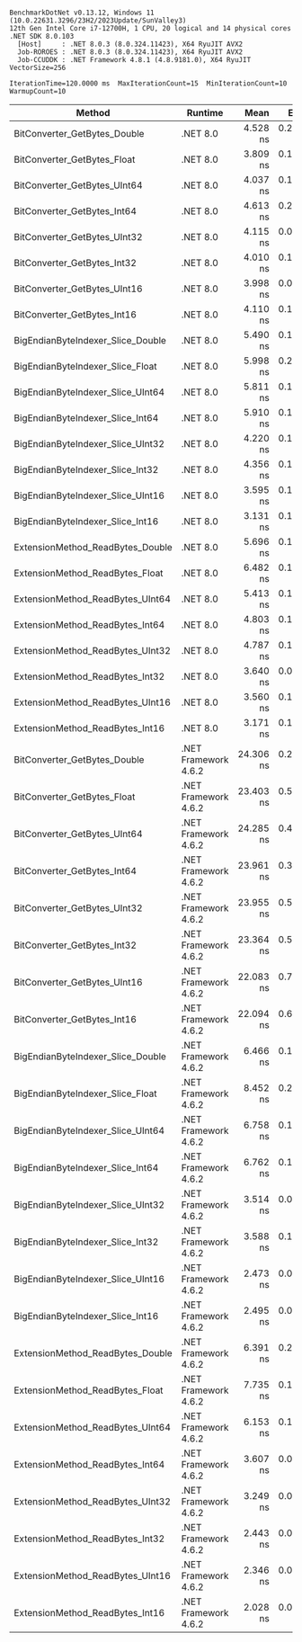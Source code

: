 ```

BenchmarkDotNet v0.13.12, Windows 11 (10.0.22631.3296/23H2/2023Update/SunValley3)
12th Gen Intel Core i7-12700H, 1 CPU, 20 logical and 14 physical cores
.NET SDK 8.0.103
  [Host]     : .NET 8.0.3 (8.0.324.11423), X64 RyuJIT AVX2
  Job-ROROES : .NET 8.0.3 (8.0.324.11423), X64 RyuJIT AVX2
  Job-CCUDDK : .NET Framework 4.8.1 (4.8.9181.0), X64 RyuJIT VectorSize=256

IterationTime=120.0000 ms  MaxIterationCount=15  MinIterationCount=10
WarmupCount=10

```

| Method                            | Runtime              |      Mean |     Error |    StdDev | Ratio | RatioSD |
|-----------------------------------|----------------------|----------:|----------:|----------:|------:|--------:|
| BitConverter_GetBytes_Double      | .NET 8.0             |  4.528 ns | 0.2671 ns | 0.2499 ns |  1.11 |    0.08 |
| BitConverter_GetBytes_Float       | .NET 8.0             |  3.809 ns | 0.1447 ns | 0.1283 ns |  0.93 |    0.04 |
| BitConverter_GetBytes_UInt64      | .NET 8.0             |  4.037 ns | 0.1962 ns | 0.1835 ns |  0.99 |    0.06 |
| BitConverter_GetBytes_Int64       | .NET 8.0             |  4.613 ns | 0.2277 ns | 0.2129 ns |  1.13 |    0.05 |
| BitConverter_GetBytes_UInt32      | .NET 8.0             |  4.115 ns | 0.0865 ns | 0.0572 ns |  1.00 |    0.03 |
| BitConverter_GetBytes_Int32       | .NET 8.0             |  4.010 ns | 0.1024 ns | 0.0678 ns |  0.97 |    0.02 |
| BitConverter_GetBytes_UInt16      | .NET 8.0             |  3.998 ns | 0.0799 ns | 0.0418 ns |  0.97 |    0.03 |
| BitConverter_GetBytes_Int16       | .NET 8.0             |  4.110 ns | 0.1210 ns | 0.1011 ns |  1.00 |    0.00 |
| BigEndianByteIndexer_Slice_Double | .NET 8.0             |  5.490 ns | 0.1028 ns | 0.0680 ns |  1.33 |    0.05 |
| BigEndianByteIndexer_Slice_Float  | .NET 8.0             |  5.998 ns | 0.2494 ns | 0.2083 ns |  1.46 |    0.07 |
| BigEndianByteIndexer_Slice_UInt64 | .NET 8.0             |  5.811 ns | 0.1332 ns | 0.0881 ns |  1.41 |    0.03 |
| BigEndianByteIndexer_Slice_Int64  | .NET 8.0             |  5.910 ns | 0.1286 ns | 0.0851 ns |  1.43 |    0.04 |
| BigEndianByteIndexer_Slice_UInt32 | .NET 8.0             |  4.220 ns | 0.1294 ns | 0.0935 ns |  1.02 |    0.03 |
| BigEndianByteIndexer_Slice_Int32  | .NET 8.0             |  4.356 ns | 0.1301 ns | 0.0861 ns |  1.06 |    0.04 |
| BigEndianByteIndexer_Slice_UInt16 | .NET 8.0             |  3.595 ns | 0.1168 ns | 0.1092 ns |  0.87 |    0.03 |
| BigEndianByteIndexer_Slice_Int16  | .NET 8.0             |  3.131 ns | 0.1021 ns | 0.0797 ns |  0.76 |    0.03 |
| ExtensionMethod_ReadBytes_Double  | .NET 8.0             |  5.696 ns | 0.1365 ns | 0.0903 ns |  1.38 |    0.04 |
| ExtensionMethod_ReadBytes_Float   | .NET 8.0             |  6.482 ns | 0.1023 ns | 0.0676 ns |  1.57 |    0.04 |
| ExtensionMethod_ReadBytes_UInt64  | .NET 8.0             |  5.413 ns | 0.1193 ns | 0.0789 ns |  1.31 |    0.04 |
| ExtensionMethod_ReadBytes_Int64   | .NET 8.0             |  4.803 ns | 0.1030 ns | 0.0681 ns |  1.16 |    0.03 |
| ExtensionMethod_ReadBytes_UInt32  | .NET 8.0             |  4.787 ns | 0.1343 ns | 0.0971 ns |  1.16 |    0.03 |
| ExtensionMethod_ReadBytes_Int32   | .NET 8.0             |  3.640 ns | 0.0919 ns | 0.0547 ns |  0.88 |    0.02 |
| ExtensionMethod_ReadBytes_UInt16  | .NET 8.0             |  3.560 ns | 0.1041 ns | 0.0923 ns |  0.86 |    0.03 |
| ExtensionMethod_ReadBytes_Int16   | .NET 8.0             |  3.171 ns | 0.1206 ns | 0.1069 ns |  0.77 |    0.02 |
| BitConverter_GetBytes_Double      | .NET Framework 4.6.2 | 24.306 ns | 0.2819 ns | 0.1474 ns |  5.89 |    0.16 |
| BitConverter_GetBytes_Float       | .NET Framework 4.6.2 | 23.403 ns | 0.5036 ns | 0.3932 ns |  5.69 |    0.17 |
| BitConverter_GetBytes_UInt64      | .NET Framework 4.6.2 | 24.285 ns | 0.4090 ns | 0.2705 ns |  5.88 |    0.17 |
| BitConverter_GetBytes_Int64       | .NET Framework 4.6.2 | 23.961 ns | 0.3999 ns | 0.2645 ns |  5.81 |    0.19 |
| BitConverter_GetBytes_UInt32      | .NET Framework 4.6.2 | 23.955 ns | 0.5497 ns | 0.5142 ns |  5.83 |    0.17 |
| BitConverter_GetBytes_Int32       | .NET Framework 4.6.2 | 23.364 ns | 0.5130 ns | 0.4284 ns |  5.69 |    0.16 |
| BitConverter_GetBytes_UInt16      | .NET Framework 4.6.2 | 22.083 ns | 0.7352 ns | 0.6517 ns |  5.38 |    0.22 |
| BitConverter_GetBytes_Int16       | .NET Framework 4.6.2 | 22.094 ns | 0.6433 ns | 0.6018 ns |  5.39 |    0.20 |
| BigEndianByteIndexer_Slice_Double | .NET Framework 4.6.2 |  6.466 ns | 0.1574 ns | 0.1138 ns |  1.57 |    0.04 |
| BigEndianByteIndexer_Slice_Float  | .NET Framework 4.6.2 |  8.452 ns | 0.2173 ns | 0.1293 ns |  2.04 |    0.05 |
| BigEndianByteIndexer_Slice_UInt64 | .NET Framework 4.6.2 |  6.758 ns | 0.1694 ns | 0.1008 ns |  1.63 |    0.03 |
| BigEndianByteIndexer_Slice_Int64  | .NET Framework 4.6.2 |  6.762 ns | 0.1189 ns | 0.0786 ns |  1.64 |    0.05 |
| BigEndianByteIndexer_Slice_UInt32 | .NET Framework 4.6.2 |  3.514 ns | 0.0827 ns | 0.0492 ns |  0.85 |    0.03 |
| BigEndianByteIndexer_Slice_Int32  | .NET Framework 4.6.2 |  3.588 ns | 0.1359 ns | 0.1271 ns |  0.87 |    0.05 |
| BigEndianByteIndexer_Slice_UInt16 | .NET Framework 4.6.2 |  2.473 ns | 0.0934 ns | 0.0556 ns |  0.60 |    0.01 |
| BigEndianByteIndexer_Slice_Int16  | .NET Framework 4.6.2 |  2.495 ns | 0.0854 ns | 0.0565 ns |  0.60 |    0.02 |
| ExtensionMethod_ReadBytes_Double  | .NET Framework 4.6.2 |  6.391 ns | 0.2377 ns | 0.2107 ns |  1.56 |    0.05 |
| ExtensionMethod_ReadBytes_Float   | .NET Framework 4.6.2 |  7.735 ns | 0.1462 ns | 0.0870 ns |  1.87 |    0.05 |
| ExtensionMethod_ReadBytes_UInt64  | .NET Framework 4.6.2 |  6.153 ns | 0.1750 ns | 0.1552 ns |  1.50 |    0.04 |
| ExtensionMethod_ReadBytes_Int64   | .NET Framework 4.6.2 |  3.607 ns | 0.0622 ns | 0.0412 ns |  0.87 |    0.03 |
| ExtensionMethod_ReadBytes_UInt32  | .NET Framework 4.6.2 |  3.249 ns | 0.0759 ns | 0.0452 ns |  0.78 |    0.02 |
| ExtensionMethod_ReadBytes_Int32   | .NET Framework 4.6.2 |  2.443 ns | 0.0912 ns | 0.0659 ns |  0.59 |    0.03 |
| ExtensionMethod_ReadBytes_UInt16  | .NET Framework 4.6.2 |  2.346 ns | 0.0662 ns | 0.0438 ns |  0.57 |    0.02 |
| ExtensionMethod_ReadBytes_Int16   | .NET Framework 4.6.2 |  2.028 ns | 0.0621 ns | 0.0370 ns |  0.49 |    0.02 |
